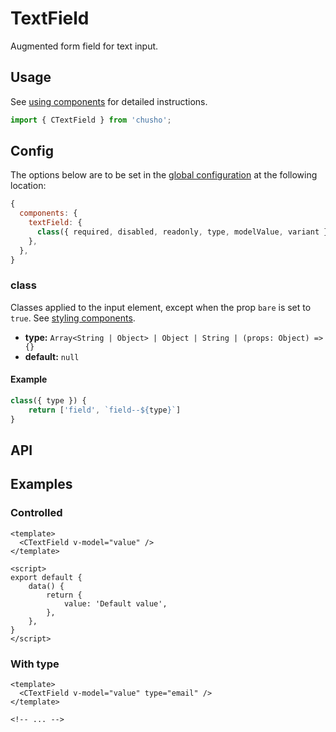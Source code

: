 # TextField

Augmented form field for text input.

<Showcase>
    <CTextField placeholder="Type here…" />
</Showcase>

## Usage

See [using components](/guide/using-components) for detailed instructions.

```js
import { CTextField } from 'chusho';
```

## Config

The options below are to be set in the [global configuration](/guide/config.html) at the following location:

```js
{
  components: {
    textField: {
      class({ required, disabled, readonly, type, modelValue, variant }) => {},
    },
  },
}
```

### class

Classes applied to the input element, except when the prop `bare` is set to `true`. See [styling components](/guide/styling-components).

- **type:** `Array<String | Object> | Object | String | (props: Object) => {}`
- **default:** `null`

#### Example

```js
class({ type }) {
    return ['field', `field--${type}`]
}
```

## API

<Docgen :components="['CTextField']" />

## Examples

### Controlled

```vue
<template>
  <CTextField v-model="value" />
</template>

<script>
export default {
    data() {
        return {
            value: 'Default value',
        },
    },
}
</script>
```

### With type

```vue
<template>
  <CTextField v-model="value" type="email" />
</template>

<!-- ... -->
```
